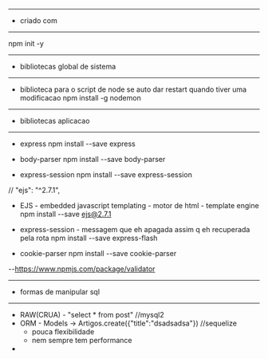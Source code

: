 --- ---------------------------------------------------
- criado com
--- ---------------------------------------------------
npm init -y

--- ---------------------------------------------------
- bibliotecas global de sistema
--- ---------------------------------------------------
- biblioteca para o script de node se auto dar restart quando tiver uma modificacao
 npm install -g nodemon 




 --- ---------------------------------------------------
 - bibliotecas aplicacao
 --- ---------------------------------------------------

- express
npm install --save express

- body-parser
npm install --save body-parser

- express-session
npm install --save express-session

// "ejs": "^2.7.1",
- EJS - embedded javascript templating -  motor de html - template engine
npm install --save ejs@2.7.1

- express-session - messagem que eh apagada assim q eh recuperada pela rota
npm install --save express-flash


- cookie-parser
npm install --save cookie-parser


--https://www.npmjs.com/package/validator


 --- ---------------------------------------------------
 - formas de manipular sql
 --- ---------------------------------------------------
 - RAW(CRUA) - "select * from post" //mysql2
 - ORM - Models -> Artigos.create({"title":"dsadsadsa"}) //sequelize 
    - pouca flexibilidade
    - nem sempre tem performance
 -